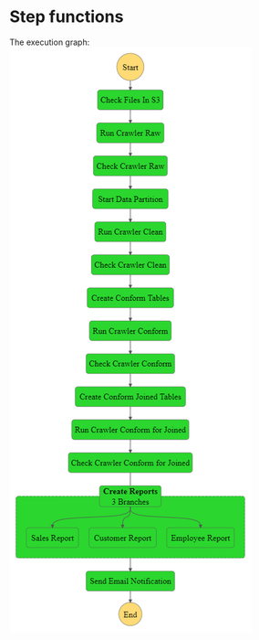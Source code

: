 # Step functions

The execution graph:
![step-functions-graph](/docs-files/stepfunctions-graph.png)
